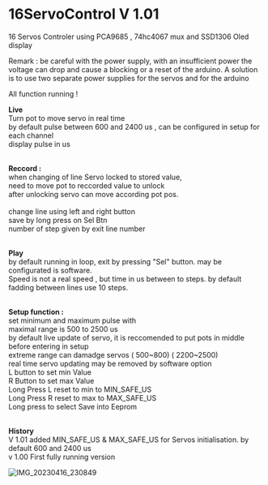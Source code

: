 # 16ServoControl V 1.01 

 16 Servos Controler using PCA9685 , 74hc4067 mux and SSD1306 Oled display

Remark : be careful with the power supply, with an insufficient power the voltage can drop and cause a blocking or a reset of the arduino. A solution is to use two separate power supplies for the servos and for the arduino<br>

All function running !

**Live**<br>
Turn pot to move servo in real time<br>
by default pulse between 600 and 2400 us , can be configured in setup for each channel<br>
display pulse in us<br>
<br>

**Reccord :**<br>
when changing of line Servo locked to stored value,<br>
need to move pot to reccorded value to unlock<br>
after unlocking servo can move according pot pos.<br><br>
change line using left and right button<br>
save by long press on Sel Btn<br>
number of step given by exit line number<br>
<br>

**Play**<br>
by default running in loop, exit by pressing "Sel" button. may be configurated is software.<br>
Speed is not a real speed , but time in us between to steps. by default fadding between lines use 10 steps.<br>
<br>

**Setup function :**<br>
set minimum and maximum pulse with <br>
maximal range is 500 to 2500  us<br>
by default live update of servo, it is reccomended to put pots in middle before entering in setup<br>
extreme range can damadge servos ( 500~800) ( 2200~2500)<br> 
real time servo updating may be removed by software option<br>
 L button to set min Value<br>
 R Button to set max Value<br>
 Long Press L reset to min to MIN_SAFE_US<br>
 Long Press R reset to max to MAX_SAFE_US<br>
 Long press to select Save into Eeprom<br>
<br>

**History**<br>
V 1.01 added MIN_SAFE_US & MAX_SAFE_US for Servos initialisation. by default 600 and 2400 us<br>
v 1.00 First fully running version

![IMG_20230416_230849](https://user-images.githubusercontent.com/30392727/232344117-aaa8cbbe-3665-4a22-98f2-86bddc6b18de.jpg)
